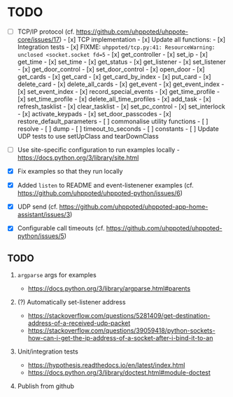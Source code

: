# TODO

- [ ] TCP/IP protocol (cf. https://github.com/uhppoted/uhppote-core/issues/17)
      - [x] TCP implementation
      - [x] Update all functions:
      - [x] Integration tests
           - [x] FIXME: `uhppoted/tcp.py:41: ResourceWarning: unclosed <socket.socket fd=5`
           - [x] get_controller
           - [x] set_ip
           - [x] get_time
           - [x] set_time
           - [x] get_status
           - [x] get_listener
           - [x] set_listener
           - [x] get_door_control
           - [x] set_door_control
           - [x] open_door
           - [x] get_cards
           - [x] get_card
           - [x] get_card_by_index
           - [x] put_card
           - [x] delete_card
           - [x] delete_all_cards
           - [x] get_event
           - [x] get_event_index
           - [x] set_event_index
           - [x] record_special_events
           - [x] get_time_profile
           - [x] set_time_profile
           - [x] delete_all_time_profiles
           - [x] add_task
           - [x] refresh_tasklist
           - [x] clear_tasklist
           - [x] set_pc_control
           - [x] set_interlock
           - [x] activate_keypads
           - [x] set_door_passcodes
           - [x] restore_default_parameters
      - [ ] commonalise utility functions
            - [ ] resolve
            - [ ] dump
            - [ ] timeout_to_seconds
            - [ ] constants
      - [ ] Update UDP tests to use setUpClass and tearDownClass

- [ ] Use site-specific configuration to run examples locally
      - https://docs.python.org/3/library/site.html

- [x] Fix examples so that they run locally
- [x] Added `listen` to README and event-listenener examples (cf. https://github.com/uhppoted/uhppoted-python/issues/6)
- [x] UDP send (cf. https://github.com/uhppoted/uhppoted-app-home-assistant/issues/3)
- [x] Configurable call timeouts (cf. https://github.com/uhppoted/uhppoted-python/issues/5)

## TODO

1. `argparse` args for examples
   - https://docs.python.org/3/library/argparse.html#parents

2. (?) Automatically set-listener address
   - https://stackoverflow.com/questions/5281409/get-destination-address-of-a-received-udp-packet
   - https://stackoverflow.com/questions/39059418/python-sockets-how-can-i-get-the-ip-address-of-a-socket-after-i-bind-it-to-an

3. Unit/integration tests
      - https://hypothesis.readthedocs.io/en/latest/index.html
      - https://docs.python.org/3/library/doctest.html#module-doctest

4. Publish from github

